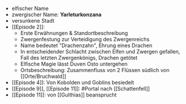 - elfischer Name
- zwergischer Name: **Yarleturkonzana**
- versunkene Stadt
- [[Episode 2]]: 
	- Erste Erwähnungen & Standortbeschreibung
	- Zwergenfestung zur Verteidigung des Zwergenreichs
	- Name bedeutet "Drachenzahn", Ehrung eines Drachen
	- In entscheidender Schlacht zwischen Elfen und Zwergen gefallen, Fall des letzten Zwergenkönigs, Drachen getötet
	- Elfische Magie lässt Duven Osto untergehen
	- Ortsbeschreibung: Zusammenfluss von 2 Flüssen südlich von [[Orte/Bruchwald]]
- [[Episode 4]]: Von Kobolden und Goblins besiedelt
- [[Episode 9]], [[Episode 11]]: #Portal nach [[Schattenfell]]
- [[Episode 11]]: von [[Gulthias]] beansprucht